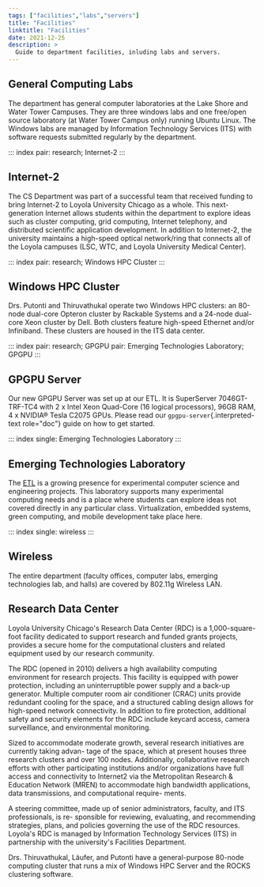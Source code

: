 ```yaml
---
tags: ["facilities","labs","servers"]
title: "Facilities"
linktitle: "Facilities"
date: 2021-12-25
description: >
  Guide to department facilities, inluding labs and servers.
---
```


## General Computing Labs

The department has general computer laboratories at the Lake Shore and
Water Tower Campuses. They are three windows labs and one free/open
source laboratory (at Water Tower Campus only) running Ubuntu Linux. The
Windows labs are managed by Information Technology Services (ITS) with
software requests submitted regularly by the department.

::: index
pair: research; Internet-2
:::

## Internet-2

The CS Department was part of a successful team that received funding to
bring Internet-2 to Loyola University Chicago as a whole. This
next-generation Internet allows students within the department to
explore ideas such as cluster computing, grid computing, Internet
telephony, and distributed scientific application development. In
addition to Internet-2, the university maintains a high-speed optical
network/ring that connects all of the Loyola campuses (LSC, WTC, and
Loyola University Medical Center).

::: index
pair: research; Windows HPC Cluster
:::

## Windows HPC Cluster

Drs. Putonti and Thiruvathukal operate two Windows HPC clusters: an
80-node dual-core Opteron cluster by Rackable Systems and a 24-node
dual-core Xeon cluster by Dell. Both clusters feature high-speed
Ethernet and/or Infiniband. These clusters are housed in the ITS data
center.

::: index
pair: research; GPGPU pair: Emerging Technologies Laboratory; GPGPU
:::

## GPGPU Server

Our new GPGPU Server was set up at our ETL. It is SuperServer
7046GT-TRF-TC4 with 2 x Intel Xeon Quad-Core (16 logical processors),
96GB RAM, 4 x NVIDIA® Tesla C2075 GPUs. Please read our
`gpgpu-server`{.interpreted-text role="doc"} guide on how to get
started.

::: index
single: Emerging Technologies Laboratory
:::

## Emerging Technologies Laboratory

The [ETL](http://www.etl.luc.edu) is a growing presence for experimental
computer science and engineering projects. This laboratory supports many
experimental computing needs and is a place where students can explore
ideas not covered directly in any particular class. Virtualization,
embedded systems, green computing, and mobile development take place
here.

::: index
single: wireless
:::

## Wireless

The entire department (faculty offices, computer labs, emerging
technologies lab, and halls) are covered by 802.11g Wireless LAN.

## Research Data Center

Loyola University Chicago's Research Data Center (RDC) is a
1,000-square-foot facility dedicated to support research and funded
grants projects, provides a secure home for the computational clusters
and related equipment used by our research community.

The RDC (opened in 2010) delivers a high availability computing
environment for research projects. This facility is equipped with power
protection, including an uninterruptible power supply and a back-up
generator. Multiple computer room air conditioner (CRAC) units provide
redundant cooling for the space, and a structured cabling design allows
for high-speed network connectivity. In addition to fire protection,
additional safety and security elements for the RDC include keycard
access, camera surveillance, and environmental monitoring.

Sized to accommodate moderate growth, several research initiatives are
currently taking advan- tage of the space, which at present houses three
research clusters and over 100 nodes. Additionally, collaborative
research efforts with other participating institutions and/or
organizations have full access and connectivity to Internet2 via the
Metropolitan Research & Education Network (MREN) to accommodate high
bandwidth applications, data transmissions, and computational require-
ments.

A steering committee, made up of senior administrators, faculty, and ITS
professionals, is re- sponsible for reviewing, evaluating, and
recommending strategies, plans, and policies governing the use of the
RDC resources. Loyola's RDC is managed by Information Technology
Services (ITS) in partnership with the university's Facilities
Department.

Drs. Thiruvathukal, Läufer, and Putonti have a general-purpose 80-node
computing cluster that runs a mix of Windows HPC Server and the ROCKS
clustering software.
